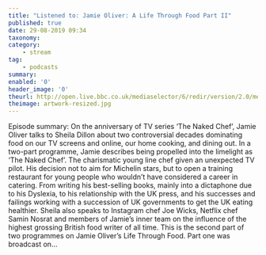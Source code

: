 ```yaml
---
title: "Listened to: Jamie Oliver: A Life Through Food Part II"
published: true
date: 29-08-2019 09:34
taxonomy:
category:
	- stream
tag:
	- podcasts
summary:
enabled: '0'
header_image: '0'
theurl: http://open.live.bbc.co.uk/mediaselector/6/redir/version/2.0/mediaset/audio-nondrm-download/proto/http/vpid/p07kqcpg.mp3
theimage: artwork-resized.jpg
--- 
```

Episode summary: On the anniversary of TV series ‘The Naked Chef’, Jamie Oliver talks to Sheila Dillon about two controversial decades dominating food on our TV screens and online, our home cooking, and dining out. In a two-part programme, Jamie describes being propelled into the limelight as ‘The Naked Chef’. The charismatic young line chef given an unexpected TV pilot. His decision not to aim for Michelin stars, but to open a training restaurant for young people who wouldn’t have considered a career in catering. From writing his best-selling books, mainly into a dictaphone due to his Dyslexia, to his relationship with the UK press, and his successes and failings working with a succession of UK governments to get the UK eating healthier. Sheila also speaks to Instagram chef Joe Wicks, Netflix chef Samin Nosrat and members of Jamie’s inner team on the influence of the highest grossing British food writer of all time. This is the second part of two programmes on Jamie Oliver’s Life Through Food. Part one was broadcast on…
